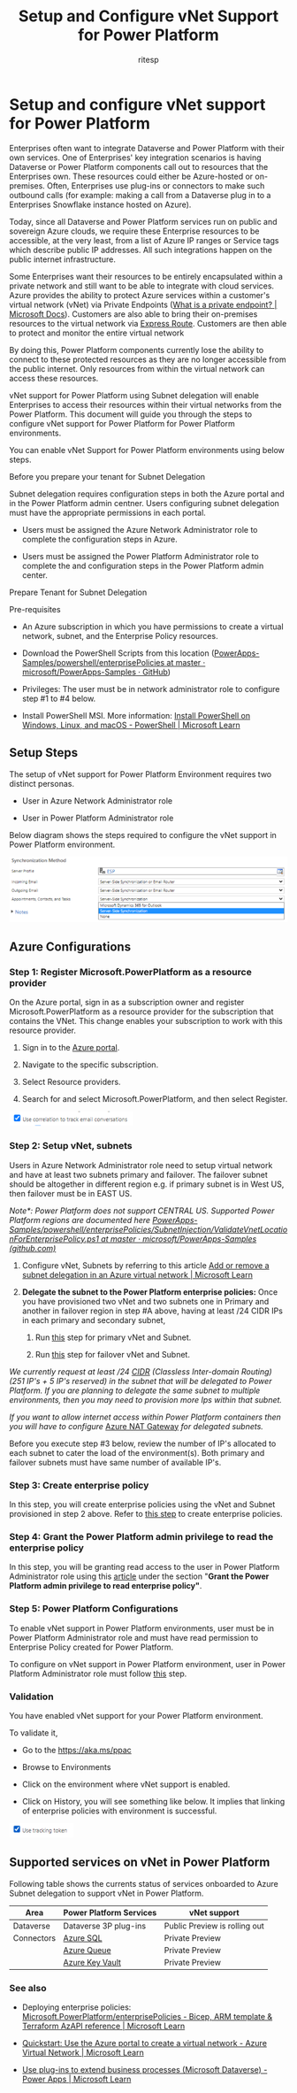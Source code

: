 ﻿---
title: Setup and Configure vNet Support for Power Platform
description: Learn how to setup and configure vNet support for Power Platform.
ms.date: 2/1/2024
ms.topic: overview
ms.component: pa-admin
ms.subservice: admin
author: ritesp
ms.author: ritesh.pandey
search.audienceType: admin
ms.custom: "admin-security"
---

# Setup and configure vNet support for Power Platform

Enterprises often want to integrate Dataverse and Power Platform with their own services. One of Enterprises' key integration scenarios is having Dataverse or Power Platform components call out to resources that the Enterprises own. These resources could either be Azure-hosted or on-premises. Often, Enterprises use plug-ins or connectors to make such outbound calls (for example: making a call from a Dataverse plug in to a Enterprises Snowflake instance hosted on Azure).

Today, since all Dataverse and Power Platform services run on public and sovereign Azure clouds, we require these Enterprise resources to be accessible, at the very least, from a list of Azure IP ranges or Service tags which describe public IP addresses. All such integrations happen on the public internet infrastructure.

Some Enterprises want their resources to be entirely encapsulated within a private network and still want to be able to integrate with cloud services. Azure provides the ability to protect Azure services within a customer's virtual network (vNet) via Private Endpoints ([<u>What is a private endpoint? \| Microsoft Docs</u>](https://docs.microsoft.com/en-us/azure/private-link/private-endpoint-overview)). Customers are also able to bring their on-premises resources to the virtual network via [<u>Express Route</u>](https://docs.microsoft.com/en-us/azure/expressroute/). Customers are then able to protect and monitor the entire virtual network

By doing this, Power Platform components currently lose the ability to connect to these protected resources as they are no longer accessible from the public internet. Only resources from within the virtual network can access these resources.

vNet support for Power Platform using Subnet delegation will enable Enterprises to access their resources within their virtual networks from the Power Platform. This document will guide you through the steps to configure vNet support for Power Platform for Power Platform environments.

You can enable vNet Support for Power Platform environments using below steps.

Before you prepare your tenant for Subnet Delegation

Subnet delegation requires configuration steps in both the Azure portal and in the Power Platform admin centner. Users configuring subnet delegation must have the appropriate permissions in each portal.

- Users must be assigned the Azure Network Administrator role to complete the configuration steps in Azure.

- Users must be assigned the Power Platform Administrator role to complete the and configuration steps in the Power Platform admin center.

Prepare Tenant for Subnet Delegation

Pre-requisites

- An Azure subscription in which you have permissions to create a virtual network, subnet, and the Enterprise Policy resources. 

- Download the PowerShell Scripts from this location ([<u>PowerApps-Samples/powershell/enterprisePolicies at master · microsoft/PowerApps-Samples · GitHub</u>](https://github.com/microsoft/PowerApps-Samples/tree/master/powershell/enterprisePolicies))

- Privileges: The user must be in network administrator role to configure step \#1 to \#4 below.

- Install PowerShell MSI. More information: [Install PowerShell on Windows, Linux, and macOS - PowerShell \| Microsoft Learn](https://learn.microsoft.com/en-us/powershell/scripting/install/installing-powershell?view=powershell-7.4)

## Setup Steps

The setup of vNet support for Power Platform Environment requires two distinct personas.

- User in Azure Network Administrator role

- User in Power Platform Administrator role

Below diagram shows the steps required to configure the vNet support in Power Platform environment.

![A diagram of a diagram Description automatically generated](media/image1.png)

## Azure Configurations

### Step 1: Register Microsoft.PowerPlatform as a resource provider

On the Azure portal, sign in as a subscription owner and register Microsoft.PowerPlatform as a resource provider for the subscription that contains the VNet. This change enables your subscription to work with this resource provider.

1. Sign in to the [Azure portal](https://portal.azure.com/).

1. Navigate to the specific subscription.

1. Select Resource providers.

1. Search for and select Microsoft.PowerPlatform, and then select Register.

![A screenshot of a computer Description automatically generated](media/image2.png)

### Step 2: Setup vNet, subnets

Users in Azure Network Administrator role need to setup virtual network and have at least two subnets primary and failover. The failover subnet should be altogether in different region e.g. if primary subnet is in West US, then failover must be in EAST US.

*Note\*: Power Platform does not support CENTRAL US. Supported Power Platform regions are documented here [PowerApps-Samples/powershell/enterprisePolicies/SubnetInjection/ValidateVnetLocationForEnterprisePolicy.ps1 at master · microsoft/PowerApps-Samples (github.com)](https://github.com/microsoft/PowerApps-Samples/blob/master/powershell/enterprisePolicies/SubnetInjection/ValidateVnetLocationForEnterprisePolicy.ps1)*

1. Configure vNet, Subnets by referring to this article [Add or remove a subnet delegation in an Azure virtual network \| Microsoft Learn](https://learn.microsoft.com/en-us/azure/virtual-network/manage-subnet-delegation?tabs=manage-subnet-delegation-portal)

1. **Delegate the subnet to the Power Platform enterprise policies:** Once you have provisioned two vNet and two subnets one in Primary and another in failover region in step \#A above, having at least /24 CIDR IPs in each primary and secondary subnet,

    1. Run [this](https://github.com/microsoft/PowerApps-Samples/tree/master/powershell/enterprisePolicies#1-setup-virtual-network-for-subnet-injection) step for primary vNet and Subnet.

    1. Run [this](https://github.com/microsoft/PowerApps-Samples/tree/master/powershell/enterprisePolicies#1-setup-virtual-network-for-subnet-injection) step for failover vNet and Subnet.

*We currently request at least /24 [CIDR](https://datatracker.ietf.org/doc/html/rfc4632) (Classless Inter-domain Routing) (251 IP's + 5 IP's reserved) in the subnet that will be delegated to Power Platform. If you are planning to delegate the same subnet to multiple environments, then you may need to provision more Ips within that subnet.*

*If you want to allow internet access within Power Platform containers then you will have to configure* [Azure NAT Gateway](https://learn.microsoft.com/en-us/azure/nat-gateway/nat-overview) *for delegated subnets.*

Before you execute step \#3 below, review the number of IP's allocated to each subnet to cater the load of the environment(s). Both primary and failover subnets must have same number of available IP's.

### Step 3: Create enterprise policy

In this step, you will create enterprise policies using the vNet and Subnet provisioned in step 2 above. Refer to [this step](https://github.com/microsoft/PowerApps-Samples/tree/master/powershell/enterprisePolicies#2-create-subnet-injection-enterprise-policy) to create enterprise policies.

### Step 4: Grant the Power Platform admin privilege to read the enterprise policy

In this step, you will be granting read access to the user in Power Platform Administrator role using this [article](https://learn.microsoft.com/en-us/power-platform/admin/customer-managed-key#grant-the-power-platform-admin-privilege-to-read-enterprise-policy) under the section "**Grant the Power Platform admin privilege to read enterprise policy"**.

### Step 5: Power Platform Configurations

To enable vNet support in Power Platform environments, user must be in Power Platform Administrator role and must have read permission to Enterprise Policy created for Power Platform.

To configure on vNet support in Power Platform environment, user in Power Platform Administrator role must follow [this](https://github.com/ritesp/PowerApps-Samples/tree/master/powershell/enterprisePolicies#7-set-subnet-injection-for-an-environment) step.

### Validation

You have enabled vNet support for your Power Platform environment.

To validate it,

- Go to the <https://aka.ms/ppac>

- Browse to Environments

- Click on the environment where vNet support is enabled.

- Click on History, you will see something like below. It implies that linking of enterprise policies with environment is successful.

![A screenshot of a computer Description automatically generated](media/image3.png)

## Supported services on vNet in Power Platform

Following table shows the currents status of services onboarded to Azure Subnet delegation to support vNet in Power Platform.

| Area       | Power Platform Services                                                   | vNet support                  |
|------------|---------------------------------------------------------------------------|-------------------------------|
| Dataverse  | Dataverse 3P plug-ins                                                     | Public Preview is rolling out |
| Connectors | [Azure SQL](https://learn.microsoft.com/en-us/connectors/sql/)            | Private Preview               |
|            | [Azure Queue](https://learn.microsoft.com/en-us/connectors/azurequeues/)  | Private Preview               |
|            | [Azure Key Vault](https://learn.microsoft.com/en-us/connectors/keyvault/) | Private Preview               |

### See also

- Deploying enterprise policies: [Microsoft.PowerPlatform/enterprisePolicies - Bicep, ARM template & Terraform AzAPI reference \| Microsoft Learn](https://learn.microsoft.com/en-us/azure/templates/microsoft.powerplatform/enterprisepolicies?pivots=deployment-language-arm-template)

- [Quickstart: Use the Azure portal to create a virtual network - Azure Virtual Network \| Microsoft Learn](https://learn.microsoft.com/en-us/azure/virtual-network/quick-create-portal)

- [Use plug-ins to extend business processes (Microsoft Dataverse) - Power Apps \| Microsoft Learn](https://learn.microsoft.com/en-us/power-apps/developer/data-platform/plug-ins)
